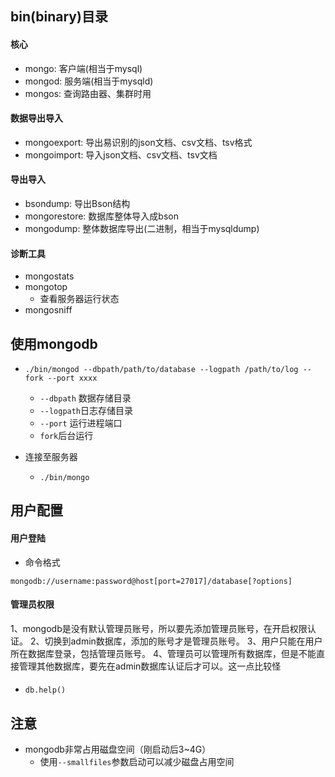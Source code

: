 
## bin(binary)目录
#### 核心
- mongo: 客户端(相当于mysql)
- mongod: 服务端(相当于mysqld)
- mongos: 查询路由器、集群时用

#### 数据导出导入
- mongoexport: 导出易识别的json文档、csv文档、tsv格式
- mongoimport: 导入json文档、csv文档、tsv文档


#### 导出导入
- bsondump: 导出Bson结构
- mongorestore: 数据库整体导入成bson
- mongodump: 整体数据库导出(二进制，相当于mysqldump)

#### 诊断工具
- mongostats
- mongotop
	- 查看服务器运行状态
- mongosniff


## 使用mongodb
- `./bin/mongod --dbpath/path/to/database --logpath /path/to/log --fork --port xxxx`
	- `--dbpath` 数据存储目录
	- `--logpath`日志存储目录
	- `--port`  运行进程端口
	- `fork`后台运行

- 连接至服务器
	- `./bin/mongo`



## 用户配置
#### 用户登陆
- 命令格式

```
mongodb://username:password@host[port=27017]/database[?options]
```


#### 管理员权限
1、mongodb是没有默认管理员账号，所以要先添加管理员账号，在开启权限认证。
2、切换到admin数据库，添加的账号才是管理员账号。
3、用户只能在用户所在数据库登录，包括管理员账号。
4、管理员可以管理所有数据库，但是不能直接管理其他数据库，要先在admin数据库认证后才可以。这一点比较怪

####
- `db.help()`


## 注意
- mongodb非常占用磁盘空间（刚启动后3~4G）
	- 使用`--smallfiles`参数启动可以减少磁盘占用空间